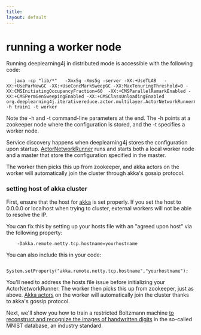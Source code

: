 ```yaml
---
title: 
layout: default
---
```


# running a worker node

Running deeplearning4j in distributed mode is accessible with the following code:

       java -cp "lib/*"   -Xmx5g -Xms5g -server -XX:+UseTLAB   -XX:+UseParNewGC -XX:+UseConcMarkSweepGC -XX:MaxTenuringThreshold=0 -XX:CMSInitiatingOccupancyFraction=60  -XX:+CMSParallelRemarkEnabled -XX:+CMSPermGenSweepingEnabled -XX:+CMSClassUnloadingEnabled org.deeplearning4j.iterativereduce.actor.multilayer.ActorNetworkRunnerApp -h train1 -t worker

Note the -h and -t command-line parameters at the end. The -h points at a zookeeper node where the configuration is stored, and the -t specifies a worker node.

Service discovery happens when deeplearning4j stores the configuration upon startup. [ActorNetworkRunner](../doc/deeplearning4j/iterativereduce/actor/multilayer/ActorNetworkRunner.html) runs and starts both a local worker node and a master that store the configuration specified in the master.

The worker then picks this up from zookeeper, and akka actors on the worker will automatically join the cluster through akka's gossip protocol.




### setting host of akka cluster

First, ensure that the host for [akka](http://akka.io/) is set properly. If you set the host to 0.0.0.0 or localhost when trying to cluster, external workers will not be able to resolve the IP.

You can fix this by setting up your hosts file with an "agreed upon host" via the following property:

        -Dakka.remote.netty.tcp.hostname=yourhostname

You can also include this in your code: 

        System.setProperty("akka.remote.netty.tcp.hostname","yourhostname");

You'll need to address the hosts file issue before initializing your ActorNetworkRunner. The worker then picks this up from zookeeper, just as above. [Akka actors](http://doc.akka.io/docs/akka/snapshot/general/actors.html) on the worker will automatically join the cluster thanks to akka's gossip protocol.

Next, we'll show you how to train a restricted Boltzmann machine [to reconstruct and recognize the images of handwritten digits](../rbm-mnist.html) in the so-called MNIST database, an industry standard.